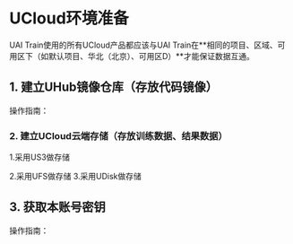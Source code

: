 

# UCloud环境准备

UAI Train使用的所有UCloud产品都应该与UAI Train在**相同的项目、区域、可用区下（如默认项目、华北（北京）、可用区D）**才能保证数据互通。

## 1. 建立UHub镜像仓库（存放代码镜像）

操作指南： [](uai-train/basic/uhub)

### 2. 建立UCloud云端存储（存放训练数据、结果数据）

1.采用US3做存储 [](uai-train/basic/ufile)

2.采用UFS做存储 [](uai-train/basic/ufs)
3.采用UDisk做存储 [](uai-train/basic/udisk) 

## 3. 获取本账号密钥

操作指南： [](uai-train/basic/key) 

